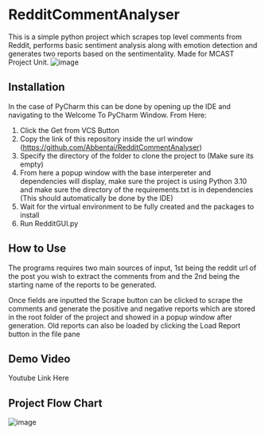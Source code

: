 # RedditCommentAnalyser
This is a simple python project which scrapes top level comments from Reddit, performs basic sentiment analysis along with emotion detection and generates two reports based on the sentimentality. Made for MCAST Project Unit.
![image](https://github.com/Abbentai/RedditCommentAnalyser/assets/104551802/d0966291-db21-4e1b-be63-5bd3a47ed163)


**Installation**
-----------------------------
In the case of PyCharm this can be done by opening up the IDE and navigating to the Welcome To PyCharm Window. From Here:
1) Click the Get from VCS Button
2) Copy the link of this repository inside the url window (https://github.com/Abbentai/RedditCommentAnalyser)
3) Specify the directory of the folder to clone the project to (Make sure its empty)
4) From here a popup window with the base interpereter and dependencies will display, make sure the project is using Python 3.10 and make sure the directory of the requirements.txt is in dependencies (This should automatically be done by the IDE)
5) Wait for the virtual environment to be fully created and the packages to install
6) Run RedditGUI.py

How to Use
-----------------------------
The programs requires two main sources of input, 1st being the reddit url of the post you wish to extract the comments from and the 2nd being the starting name of the reports to be generated.

Once fields are inputted the Scrape button can be clicked to scrape the comments and generate the positive and negative reports which are stored in the root folder of the project and showed in a popup window after generation. Old reports can also be loaded by clicking the Load Report button in the file pane

Demo Video
-----------------------------
Youtube Link Here

Project Flow Chart
-----------------------------
![image](https://github.com/Abbentai/RedditCommentAnalyser/assets/104551802/b033e0e5-5fe8-4b4f-8dba-bd8bf734f095)
